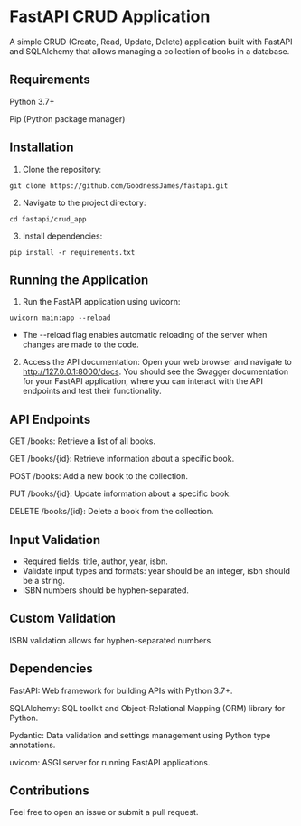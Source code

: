 # FastAPI CRUD Application
A simple CRUD (Create, Read, Update, Delete) application built with FastAPI and SQLAlchemy that allows managing a collection of books in a database.

## Requirements
Python 3.7+

Pip (Python package manager)

## Installation
1. Clone the repository:
```
git clone https://github.com/GoodnessJames/fastapi.git
```
2. Navigate to the project directory:
```
cd fastapi/crud_app
```
3. Install dependencies:
```
pip install -r requirements.txt
```
## Running the Application
1. Run the FastAPI application using uvicorn:
```
uvicorn main:app --reload
```

- The --reload flag enables automatic reloading of the server when changes are made to the code.

2. Access the API documentation: Open your web browser and navigate to http://127.0.0.1:8000/docs. You should see the Swagger documentation for your FastAPI application, where you can interact with the API endpoints and test their functionality.

## API Endpoints
GET /books: Retrieve a list of all books.

GET /books/{id}: Retrieve information about a specific book.

POST /books: Add a new book to the collection.

PUT /books/{id}: Update information about a specific book.

DELETE /books/{id}: Delete a book from the collection.

## Input Validation
- Required fields: title, author, year, isbn.
- Validate input types and formats: year should be an integer, isbn should be a string.
- ISBN numbers should be hyphen-separated.

## Custom Validation
ISBN validation allows for hyphen-separated numbers.

## Dependencies
FastAPI: Web framework for building APIs with Python 3.7+.

SQLAlchemy: SQL toolkit and Object-Relational Mapping (ORM) library for Python.

Pydantic: Data validation and settings management using Python type annotations.

uvicorn: ASGI server for running FastAPI applications.

## Contributions
Feel free to open an issue or submit a pull request.
